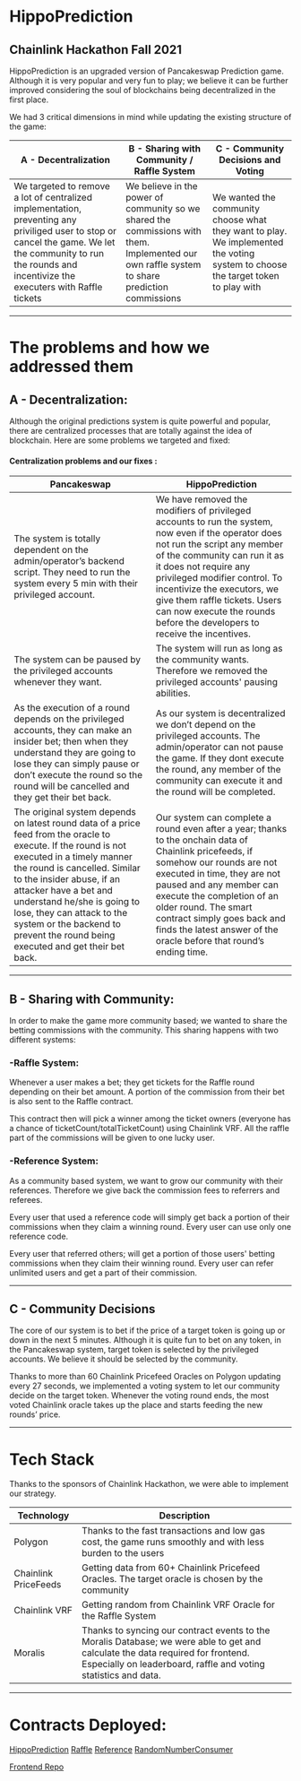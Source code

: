 # HippoPrediction
## Chainlink Hackathon Fall 2021

HippoPrediction is an upgraded version of Pancakeswap Prediction game. Although it is very popular and very fun to play; we believe it can be further improved considering the soul of blockchains being decentralized in the first place.

We had 3 critical dimensions in mind while updating the existing structure of the game:

| A - Decentralization | B - Sharing with Community / Raffle System | C - Community Decisions and Voting |
| ------ | ------ | ------ |
|We targeted to remove a lot of centralized implementation, preventing any priviliged user to stop or cancel the game. We let the community to run the rounds and incentivize the executers with Raffle tickets | We believe in the power of community so we shared the commissions with them. Implemented our own raffle system to share prediction commissions | We wanted the community choose what they want to play. We implemented the voting system to choose the target token to play with |

---
# The problems and how we addressed them


## A - Decentralization:

Although the original predictions system is quite powerful and popular, there are centralized processes that are totally against the idea of blockchain.  Here are some problems we targeted and fixed:

#### Centralization problems and our fixes :
| Pancakeswap | HippoPrediction | 
| ------ | ------ |
|The system is totally dependent on the admin/operator’s backend script. They need to run the system every 5 min with their privileged account. | We have removed the modifiers of privileged accounts to run the system, now even if the operator does not run the script any member of the community can run it as it does not require any privileged modifier control. To incentivize the executors, we give them raffle tickets. Users can now execute the rounds before the developers to receive the incentives. |
|The system can be paused by the privileged accounts whenever they want. | The system will run as long as the community wants. Therefore we removed the privileged accounts' pausing abilities. |
|As the execution of a round depends on the privileged accounts, they can make an insider bet; then when they understand they are going to lose they can simply pause or don’t execute the round so the round will be cancelled and they get their bet back. | As our system is decentralized we don’t depend on the privileged accounts. The admin/operator can not pause the game. If they dont execute the round, any member of the community can execute it and the round will be completed. |
|The original system depends on latest round data of a price feed from the oracle to execute. If the round is not executed in a timely manner the round is cancelled. Similar to the insider abuse, if an attacker have a bet and understand he/she is going to lose, they can attack to the system or the backend to prevent the round being executed and get their bet back. | Our system can complete a round even after a year; thanks to the onchain data of Chainlink pricefeeds, if somehow our rounds are not executed in time, they are not paused and any member can execute the completion of an older round. The smart contract simply goes back and finds the latest answer of the oracle before that round’s ending time. |

---
## B - Sharing with Community:

In order to make the game more community based; we wanted to share the betting commissions with the community. This sharing happens with two different systems:

### -Raffle System:
Whenever a user makes a bet; they get tickets for the Raffle round depending on their bet amount. A portion of the commission from their bet is also sent to the Raffle contract.

This contract then will pick a winner among the ticket owners (everyone has a chance of ticketCount/totalTicketCount) using Chainlink VRF. All the raffle part of the commissions will be given to one lucky user.

### -Reference System:
As a community based system, we want to grow our community with their references. Therefore we give back the commission fees to referrers and referees.

Every user that used a reference code will simply get back a portion of their commissions when they claim a winning round. Every user can use only one reference code.

Every user that referred others; will get a portion of those users' betting commissions when they claim their winning round. Every user can refer unlimited users and get a part of their commission.

---
## C - Community Decisions

The core of our system is to bet if the price of a target token is going up or down in the next 5 minutes. Although it is quite fun to bet on any token, in the Pancakeswap system, target token is selected by the privileged accounts. We believe it should be selected by the community. 

Thanks to more than 60 Chainlink Pricefeed Oracles on Polygon updating every 27 seconds, we implemented a voting system to let our community decide on the target token. Whenever the voting round ends, the most voted Chainlink oracle takes up the place and starts feeding the new rounds’ price.

---

# Tech Stack

Thanks to the sponsors of Chainlink Hackathon, we were able to implement our strategy.

| Technology | Description |
| ------ | ------ |
| Polygon | Thanks to the fast transactions and low gas cost, the game runs smoothly and with less burden to the users |
| Chainlink PriceFeeds | Getting data from 60+ Chainlink Pricefeed Oracles. The target oracle is chosen by the community |
| Chainlink VRF | Getting random from Chainlink VRF Oracle for the Raffle System |
| Moralis | Thanks to syncing our contract events to the Moralis Database; we were able to get and calculate the data required for frontend. Especially on leaderboard, raffle and voting statistics and data. | 

---
# Contracts Deployed:
[HippoPrediction](https://mumbai.polygonscan.com/address/0xBD2e11702ABd48d9936A157c919B76e53a55F6A6#code)
[Raffle](https://mumbai.polygonscan.com/address/0x2dce8f6CE41Da154275E437D6F0c3B228A740444#code)
[Reference](https://mumbai.polygonscan.com/address/0x2f2e544F1183Afc6667E405eFb4e9acE18db539F#code)
[RandomNumberConsumer](https://mumbai.polygonscan.com/address/0x360ad85e11F234b48609d7F96e43a265B832926B#code)

[Frontend Repo](https://github.com/oalpay/bampan-predict)